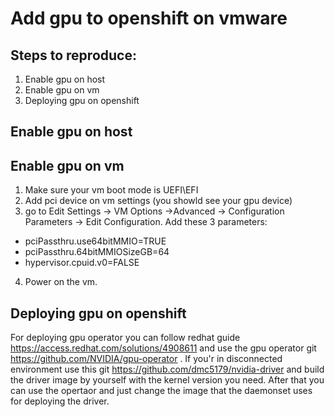 # Add gpu to openshift on vmware

## Steps to reproduce: 
1. Enable gpu on host
2. Enable gpu on vm
3. Deploying gpu on openshift

## Enable gpu on host

## Enable gpu on vm
1. Make sure your vm boot mode is UEFI\EFI
2. Add pci device on vm settings (you showld see your gpu device)
3. go to Edit Settings -> VM Options ->Advanced -> Configuration Parameters -> Edit Configuration.
 Add these 3 parameters:
  * pciPassthru.use64bitMMIO=TRUE
  * pciPassthru.64bitMMIOSizeGB=64
  * hypervisor.cpuid.v0=FALSE
4. Power on the vm.

## Deploying gpu on openshift
For deploying gpu operator you can follow redhat guide https://access.redhat.com/solutions/4908611 and use the gpu operator git https://github.com/NVIDIA/gpu-operator .
If you'r in disconnected environment use this git https://github.com/dmc5179/nvidia-driver and build the driver image by yourself with the kernel version you need.
After that you can use the opertaor and just change the image that the daemonset uses for deploying the driver.

 
